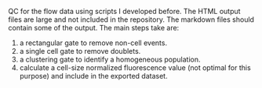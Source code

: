 QC for the flow data using scripts I developed before. The HTML output files are large and not included in the repository. The markdown files should contain some of the output. The main steps take are:

1. a rectangular gate to remove non-cell events.
1. a single cell gate to remove doublets.
1. a clustering gate to identify a homogeneous population.
1. calculate a cell-size normalized fluorescence value (not optimal for this purpose) and include in the exported dataset.
